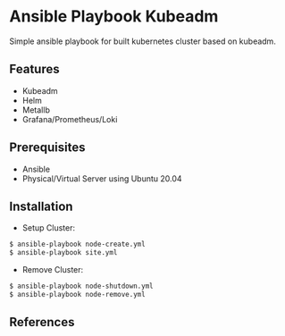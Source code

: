 # Ansible Playbook Kubeadm
Simple ansible playbook for built kubernetes cluster based on kubeadm.

## Features 

- Kubeadm
- Helm
- Metallb
- Grafana/Prometheus/Loki

## Prerequisites

- Ansible
- Physical/Virtual Server using Ubuntu 20.04

## Installation

- Setup Cluster:

``` bash
$ ansible-playbook node-create.yml
$ ansible-playbook site.yml
```

- Remove Cluster:
``` bash
$ ansible-playbook node-shutdown.yml
$ ansible-playbook node-remove.yml
```

## References
